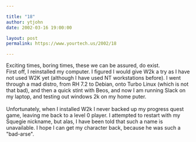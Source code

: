 ```yaml
---

title: "18"
author: ytjohn
date: 2002-03-16 19:00:00

layout: post
permalink: https://www.yourtech.us/2002/18

---
```

Exciting times, boring times, these we can be assured, do exist. <br />
First off, I reinstalled my computer.  I figured I would give W2k a try as I have not used W2K yet (although I have used NT workstations before).  I went through a mad distro, from RH 7.2 to Debian, onto Turbo Linux (which is not that bad), and then a quick stint with Beos, and now I am running Slack on my laptop, and testing out windows 2k on my home puter. <br />
<br />
Unfortunately, when I installed W2k I never backed up my progress quest game, leaving me back to a level 0 player.  I attempted to restart with my Squegie nickname, but alas, I have been told that such a name is unavailable.  I hope I can get my character back, because he was such a "bad-arse".<br /><br />
